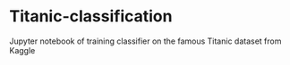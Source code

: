 # Titanic-classification
Jupyter notebook of training classifier on the famous Titanic dataset from Kaggle
